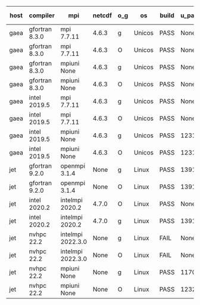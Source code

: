 

| host     | compiler                              | mpi                      | netcdf        | o_g        | os       | build       | u_pass          | u_fail          | s_pass            | s_fail            | e_pass             | e_fail             | nuopc_pass       | nuopc_fail       | artifacts link          |
|----------|---------------------------------------|--------------------------|---------------|------------|----------|-------------|-----------------|-----------------|-------------------|-------------------|--------------------|--------------------|------------------|------------------|-------------------------|
| gaea | gfortran 8.3.0 | mpi 7.7.11  | 4.6.3  | g | Unicos | PASS | None | None | None | None | None | None | None | None | <a href="https://github.com/esmf-org/esmf-test-artifacts/tree/cdf1e09682c3220f65b0398b4e74f7ea1813076c/develop/gfortran/8.3.0/g/mpi/7.7.11" target="_blank">cdf1e09</a> | 
| gaea | gfortran 8.3.0 | mpi 7.7.11  | 4.6.3  | O | Unicos | PASS | None | None | None | None | None | None | None | None | <a href="https://github.com/esmf-org/esmf-test-artifacts/tree/96c083387b72735dcf291bb0de7f420c953f68be/develop/gfortran/8.3.0/O/mpi/7.7.11" target="_blank">96c0833</a> | 
| gaea | gfortran 8.3.0 | mpiuni None  | 4.6.3  | g | Unicos | PASS | None | None | None | None | None | None | None | None | <a href="https://github.com/esmf-org/esmf-test-artifacts/tree/df1b43569e0e804da9e9daa0f807263d721ae93c/develop/gfortran/8.3.0/g/mpiuni/None" target="_blank">df1b435</a> | 
| gaea | gfortran 8.3.0 | mpiuni None  | 4.6.3  | O | Unicos | PASS | None | None | None | None | None | None | None | None | <a href="https://github.com/esmf-org/esmf-test-artifacts/tree/01bdef30abf858c981b1c4721b4b1c4756ce92f6/develop/gfortran/8.3.0/O/mpiuni/None" target="_blank">01bdef3</a> | 
| gaea | intel 2019.5 | mpi 7.7.11  | 4.6.3  | g | Unicos | PASS | None | None | None | None | None | None | None | None | <a href="https://github.com/esmf-org/esmf-test-artifacts/tree/c83c4d949cd0da35637d5cbc8356d133a633b2d7/develop/intel/2019.5/g/mpi/7.7.11" target="_blank">c83c4d9</a> | 
| gaea | intel 2019.5 | mpi 7.7.11  | 4.6.3  | O | Unicos | PASS | None | None | None | None | None | None | None | None | <a href="https://github.com/esmf-org/esmf-test-artifacts/tree/90693c27296ca27b24660b5fdd078ec1d6b4b4cb/develop/intel/2019.5/O/mpi/7.7.11" target="_blank">90693c2</a> | 
| gaea | intel 2019.5 | mpiuni None  | 4.6.3  | g | Unicos | PASS | 12314 | 24 | 8 | 0 | 43 | 0 | None | None | <a href="https://github.com/esmf-org/esmf-test-artifacts/tree/a01d7c1e29329b0b53e0d7f7fc9cba0e2c7fc1ad/develop/intel/2019.5/g/mpiuni/None" target="_blank">a01d7c1</a> | 
| gaea | intel 2019.5 | mpiuni None  | 4.6.3  | O | Unicos | PASS | 12314 | 24 | 8 | 0 | 43 | 0 | None | None | <a href="https://github.com/esmf-org/esmf-test-artifacts/tree/2ee172d584d2461f273c821bb8af65306f6b27c2/develop/intel/2019.5/O/mpiuni/None" target="_blank">2ee172d</a> | 
| jet | gfortran 9.2.0 | openmpi 3.1.4  | None  | g | Linux | PASS | 13917 | 0 | 49 | 0 | 80 | 0 | 52 | 0 | <a href="https://github.com/esmf-org/esmf-test-artifacts/tree/0b7ee926065878b4851b3815644cb0601f67f790/develop/gfortran/9.2.0/g/openmpi/3.1.4" target="_blank">0b7ee92</a> | 
| jet | gfortran 9.2.0 | openmpi 3.1.4  | None  | O | Linux | PASS | 13917 | 0 | 49 | 0 | 80 | 0 | 52 | 0 | <a href="https://github.com/esmf-org/esmf-test-artifacts/tree/08fb9706851fc0468a45ce28f2cdf8de22b008c4/develop/gfortran/9.2.0/O/openmpi/3.1.4" target="_blank">08fb970</a> | 
| jet | intel 2020.2 | intelmpi 2020.2  | 4.7.0  | O | Linux | PASS | None | None | None | None | None | None | None | None | <a href="https://github.com/esmf-org/esmf-test-artifacts/tree/79ee8acbc3b8802e4d55349a6569ea45ad67be99/develop/intel/2020.2/O/intelmpi/2020.2" target="_blank">79ee8ac</a> | 
| jet | intel 2020.2 | intelmpi 2020.2  | 4.7.0  | g | Linux | PASS | 13917 | 0 | 49 | 0 | 80 | 0 | 52 | 0 | <a href="https://github.com/esmf-org/esmf-test-artifacts/tree/95c9d0a2b0293ca437e32375b7860f8598a8fcb8/develop/intel/2020.2/g/intelmpi/2020.2" target="_blank">95c9d0a</a> | 
| jet | nvhpc 22.2 | intelmpi 2022.3.0  | None  | g | Linux | FAIL | None | None | None | None | None | None | None | None | <a href="https://github.com/esmf-org/esmf-test-artifacts/tree/d928bf5382802cadf926b0466262c280ef1410c7/develop/nvhpc/22.2/g/intelmpi/2022.3.0" target="_blank">d928bf5</a> | 
| jet | nvhpc 22.2 | intelmpi 2022.3.0  | None  | O | Linux | FAIL | None | None | None | None | None | None | None | None | <a href="https://github.com/esmf-org/esmf-test-artifacts/tree/930b508afd228d07dc683106fed13205d9750676/develop/nvhpc/22.2/O/intelmpi/2022.3.0" target="_blank">930b508</a> | 
| jet | nvhpc 22.2 | mpiuni None  | None  | g | Linux | PASS | 11704 | 634 | 4 | 4 | 40 | 3 | None | None | <a href="https://github.com/esmf-org/esmf-test-artifacts/tree/6bf026ea757461840434ee2fe2a06592706073f0/develop/nvhpc/22.2/g/mpiuni/None" target="_blank">6bf026e</a> | 
| jet | nvhpc 22.2 | mpiuni None  | None  | O | Linux | PASS | 12327 | 11 | 8 | 0 | 43 | 0 | None | None | <a href="https://github.com/esmf-org/esmf-test-artifacts/tree/a625b29964efc5ae2d62c03bbb093fc663bee729/develop/nvhpc/22.2/O/mpiuni/None" target="_blank">a625b29</a> | 
